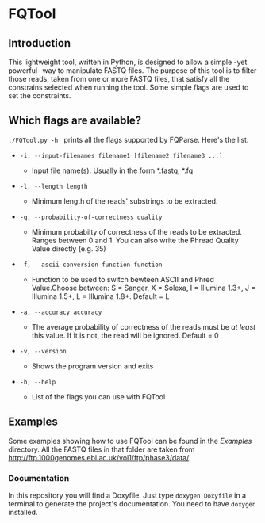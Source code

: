 # FQTool

## Introduction
This lightweight tool, written in Python, is designed to allow a simple -yet powerful- way to manipulate FASTQ files. 
The purpose of this tool is to filter those reads, taken from one or more FASTQ files, that satisfy all the constrains selected when running the tool. Some simple flags are used to set the constraints.

## Which flags are available?
`./FQTool.py -h` &nbsp; prints all the flags supported by FQParse. Here's the list:
* `-i, --input-filenames filename1 [filename2 filename3 ...]`
    * Input file name(s). Usually in the form *.fastq, *.fq

* `-l, --length length` 
    * Minimum length of the reads' substrings to be extracted.

*  `-q, --probability-of-correctness quality` 
    * Minimum probabilty of correctness of the reads to be extracted. Ranges between 0 and 1. You can also write the Phread Quality Value directly (e.g. 35)

*  `-f, --ascii-conversion-function function`
    * Function to be used to switch bewteen ASCII and Phred Value.Choose between: S = Sanger, X = Solexa, I = Illumina 1.3+, J = Illumina 1.5+, L = Illumina 1.8+. Default = L
*  `-a, --accuracy accuracy`
    * The average probability of correctness of the reads must be *at least* this value. If it is not, the read will be ignored. Default = 0

*  `-v, --version`         
    * Shows the program version and exits
*  `-h, --help`
    * List of the flags you can use with FQTool


## Examples
Some examples showing how to use FQTool can be found in the *Examples* directory. All the FASTQ files in that folder are taken from http://ftp.1000genomes.ebi.ac.uk/vol1/ftp/phase3/data/


### Documentation
In this repository you will find a Doxyfile. Just type `doxygen Doxyfile` in a terminal to generate the project's documentation. You need to have `doxygen` installed.